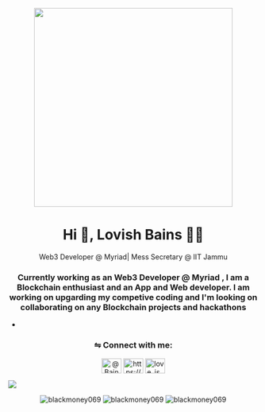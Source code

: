 <p align="center">
  <img src="https://wallpaperaccess.com/full/4972889.jpg" height="400"/>
</p>
<h1 align="center">Hi 👋, Lovish Bains 👨🏻</h1>
<p align="center"> Web3 Developer @ Myriad| Mess Secretary @ IIT Jammu </p>

<h3 align="center">Currently working as an Web3 Developer @ Myriad , I am a Blockchain enthusiast and an App and Web developer. I am working on upgarding my competive coding and I'm looking on collaborating on any Blockchain projects and hackathons</h3>


*

<h3 align="center">⇋ Connect with me:</h3>

<p align="center">
<a href="https://twitter.com/@BainsLovish" target="blank"><img align="center" src="https://raw.githubusercontent.com/rahuldkjain/github-profile-readme-generator/master/src/images/icons/Social/twitter.svg" alt="@BainsLovish" height="30" width="40" /></a>
<a href="https://www.linkedin.com/in/loveisbanes/" target="blank"><img align="center" src="https://raw.githubusercontent.com/rahuldkjain/github-profile-readme-generator/master/src/images/icons/Social/linked-in-alt.svg" alt="https://www.linkedin.com/in/loveisbanes/" height="30" width="40" /></a>
<a href="https://instagram.com/love_is_bane_s" target="blank"><img align="center" src="https://raw.githubusercontent.com/rahuldkjain/github-profile-readme-generator/master/src/images/icons/Social/instagram.svg" alt="love_is_bane_s" height="30" width="40" /></a>
</p>
<img align="center" src="https://komarev.com/ghpvc/?username=blackmoney069&color=green&style="plastic" />

                                                                                                      
                                                                                                      
                                                                                                      



 
<p align = "center">
<img src="https://github-readme-stats.vercel.app/api?username=blackmoney069&theme=radical" alt="blackmoney069" />

<img src="https://github-readme-streak-stats.herokuapp.com/?user=blackmoney069&theme=radical" alt="blackmoney069" />
<img src="https://github-readme-stats.vercel.app/api/top-langs?username=blackmoney069&show_icons=true&locale=en&layout=compact" alt="blackmoney069" />
                                                                                                                                                   </p>

